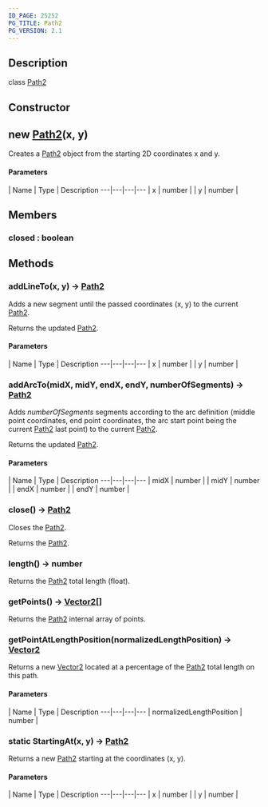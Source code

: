 ```yaml
---
ID_PAGE: 25252
PG_TITLE: Path2
PG_VERSION: 2.1
---
```

## Description

class [Path2](/classes/3.1/Path2)



## Constructor

## new [Path2](/classes/3.1/Path2)(x, y)

Creates a [Path2](/classes/3.1/Path2) object from the starting 2D coordinates x and y.

#### Parameters
 | Name | Type | Description
---|---|---|---
 | x | number | 
 | y | number | 
## Members

### closed : boolean



## Methods

### addLineTo(x, y) &rarr; [Path2](/classes/3.1/Path2)

Adds a new segment until the passed coordinates (x, y) to the current [Path2](/classes/3.1/Path2).

Returns the updated [Path2](/classes/3.1/Path2).

#### Parameters
 | Name | Type | Description
---|---|---|---
 | x | number | 
 | y | number | 
### addArcTo(midX, midY, endX, endY, numberOfSegments) &rarr; [Path2](/classes/3.1/Path2)

Adds _numberOfSegments_ segments according to the arc definition (middle point coordinates, end point coordinates, the arc start point being the current [Path2](/classes/3.1/Path2) last point) to the current [Path2](/classes/3.1/Path2).

Returns the updated [Path2](/classes/3.1/Path2).

#### Parameters
 | Name | Type | Description
---|---|---|---
 | midX | number | 
 | midY | number | 
 | endX | number | 
 | endY | number | 
### close() &rarr; [Path2](/classes/3.1/Path2)

Closes the [Path2](/classes/3.1/Path2).

Returns the [Path2](/classes/3.1/Path2).
### length() &rarr; number

Returns the [Path2](/classes/3.1/Path2) total length (float).
### getPoints() &rarr; [Vector2](/classes/3.1/Vector2)[]

Returns the [Path2](/classes/3.1/Path2) internal array of points.
### getPointAtLengthPosition(normalizedLengthPosition) &rarr; [Vector2](/classes/3.1/Vector2)

Returns a new [Vector2](/classes/3.1/Vector2) located at a percentage of the [Path2](/classes/3.1/Path2) total length on this path.

#### Parameters
 | Name | Type | Description
---|---|---|---
 | normalizedLengthPosition | number | 

### static StartingAt(x, y) &rarr; [Path2](/classes/3.1/Path2)

Returns a new [Path2](/classes/3.1/Path2) starting at the coordinates (x, y).

#### Parameters
 | Name | Type | Description
---|---|---|---
 | x | number | 
 | y | number | 
